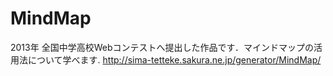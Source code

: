 # MindMap
2013年 全国中学高校Webコンテストへ提出した作品です．マインドマップの活用法について学べます.
http://sima-tetteke.sakura.ne.jp/generator/MindMap/

